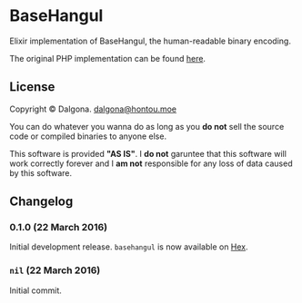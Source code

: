 # BaseHangul

Elixir implementation of BaseHangul, the human-readable binary encoding.

The original PHP implementation can be found [here](https://github.com/koreapyj/basehangul).

## License

Copyright &copy; Dalgona. <dalgona@hontou.moe>

You can do whatever you wanna do as long as you **do not** sell the source code or compiled binaries to anyone else.

This software is provided **"AS IS"**. I **do not** garuntee that this software will work correctly forever and I **am not** responsible for any loss of data caused by this software.

## Changelog

### 0.1.0 (22 March 2016)

Initial development release. `basehangul` is now available on [Hex](https://hex.pm/packages/basehangul/0.1.0).

### `nil` (22 March 2016)

Initial commit.